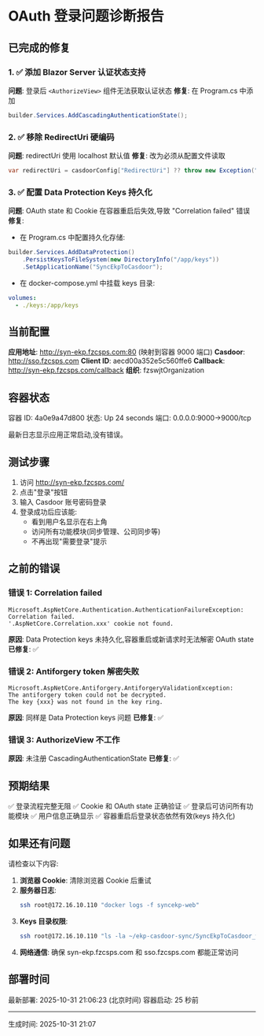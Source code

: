 # OAuth 登录问题诊断报告

## 已完成的修复

### 1. ✅ 添加 Blazor Server 认证状态支持
**问题**: 登录后 `<AuthorizeView>` 组件无法获取认证状态
**修复**: 在 Program.cs 中添加
```csharp
builder.Services.AddCascadingAuthenticationState();
```

### 2. ✅ 移除 RedirectUri 硬编码
**问题**: redirectUri 使用 localhost 默认值
**修复**: 改为必须从配置文件读取
```csharp
var redirectUri = casdoorConfig["RedirectUri"] ?? throw new Exception("...");
```

### 3. ✅ 配置 Data Protection Keys 持久化
**问题**: OAuth state 和 Cookie 在容器重启后失效,导致 "Correlation failed" 错误
**修复**: 
- 在 Program.cs 中配置持久化存储:
```csharp
builder.Services.AddDataProtection()
    .PersistKeysToFileSystem(new DirectoryInfo("/app/keys"))
    .SetApplicationName("SyncEkpToCasdoor");
```
- 在 docker-compose.yml 中挂载 keys 目录:
```yaml
volumes:
  - ./keys:/app/keys
```

## 当前配置

**应用地址**: http://syn-ekp.fzcsps.com:80 (映射到容器 9000 端口)
**Casdoor**: http://sso.fzcsps.com
**Client ID**: aecd00a352e5c560ffe6
**Callback**: http://syn-ekp.fzcsps.com/callback
**组织**: fzswjtOrganization

## 容器状态

容器 ID: 4a0e9a47d800
状态: Up 24 seconds
端口: 0.0.0.0:9000->9000/tcp

最新日志显示应用正常启动,没有错误。

## 测试步骤

1. 访问 http://syn-ekp.fzcsps.com/
2. 点击"登录"按钮
3. 输入 Casdoor 账号密码登录
4. 登录成功后应该能:
   - 看到用户名显示在右上角
   - 访问所有功能模块(同步管理、公司同步等)
   - 不再出现"需要登录"提示

## 之前的错误

### 错误 1: Correlation failed
```
Microsoft.AspNetCore.Authentication.AuthenticationFailureException: Correlation failed.
'.AspNetCore.Correlation.xxx' cookie not found.
```
**原因**: Data Protection keys 未持久化,容器重启或新请求时无法解密 OAuth state
**已修复**: ✅

### 错误 2: Antiforgery token 解密失败
```
Microsoft.AspNetCore.Antiforgery.AntiforgeryValidationException: 
The antiforgery token could not be decrypted.
The key {xxx} was not found in the key ring.
```
**原因**: 同样是 Data Protection keys 问题
**已修复**: ✅

### 错误 3: AuthorizeView 不工作
**原因**: 未注册 CascadingAuthenticationState
**已修复**: ✅

## 预期结果

✅ 登录流程完整无阻
✅ Cookie 和 OAuth state 正确验证
✅ 登录后可访问所有功能模块
✅ 用户信息正确显示
✅ 容器重启后登录状态依然有效(keys 持久化)

## 如果还有问题

请检查以下内容:

1. **浏览器 Cookie**: 清除浏览器 Cookie 后重试
2. **服务器日志**: 
   ```bash
   ssh root@172.16.10.110 "docker logs -f syncekp-web"
   ```
3. **Keys 目录权限**: 
   ```bash
   ssh root@172.16.10.110 "ls -la ~/ekp-casdoor-sync/SyncEkpToCasdoor_webdocker/keys"
   ```
4. **网络通信**: 确保 syn-ekp.fzcsps.com 和 sso.fzcsps.com 都能正常访问

## 部署时间

最新部署: 2025-10-31 21:06:23 (北京时间)
容器启动: 25 秒前

---
生成时间: 2025-10-31 21:07
